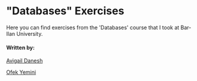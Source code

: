 # "Databases" Exercises 

Here you can find exercises from the 'Databases' course that I took at Bar-Ilan University. 

#### Written by: 
[Avigail Danesh](https://github.com/avigaildanesh)

[Ofek Yemini](https://github.com/ofekyem) 

